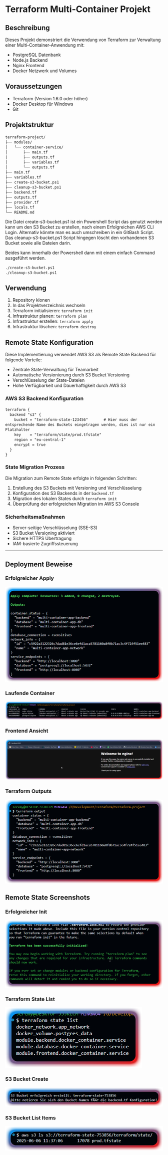 # Terraform Multi-Container Projekt

## Beschreibung
Dieses Projekt demonstriert die Verwendung von Terraform zur Verwaltung einer Multi-Container-Anwendung mit:
- PostgreSQL Datenbank
- Node.js Backend
- Nginx Frontend
- Docker Netzwerk und Volumes

## Voraussetzungen
- Terraform (Version 1.6.0 oder höher)
- Docker Desktop für Windows
- Git

## Projektstruktur
```
terraform-project/
├── modules/
│   └── container-service/
│       ├── main.tf
|       ├── outputs.tf
│       ├── variables.tf
│       └── outputs.tf
├── main.tf
├── variables.tf
├── create-s3-bucket.ps1
├── cleanup-s3-bucket.ps1
├── backend.tf
├── outputs.tf
├── provider.tf
├── locals.tf
└── README.md
```

Die Datei create-s3-bucket.ps1 ist ein Powershell Script das genutzt werden kann um den S3 Bucket zu erstellen, nach einem Erfolgreichen AWS CLI Login.
Alternativ könnte man es auch umschreiben in ein GitBash Script.
Das cleanup-s3-bucket.ps1 Script hingegen löscht den vorhandenen S3 Bucket sowie alle Dateien darin.

Beides kann innerhalb der Powershell dann mit einem einfach Command ausgeführt werden.
```
./create-s3-bucket.ps1
./cleanup-s3-bucket.ps1
```

## Verwendung
1. Repository klonen
2. In das Projektverzeichnis wechseln
3. Terraform initialisieren: `terraform init`
4. Infrastruktur planen: `terraform plan`
5. Infrastruktur erstellen: `terraform apply`
6. Infrastruktur löschen: `terraform destroy`


## Remote State Konfiguration

Diese Implementierung verwendet AWS S3 als Remote State Backend für folgende Vorteile:
- Zentrale State-Verwaltung für Teamarbeit
- Automatische Versionierung durch S3 Bucket Versioning
- Verschlüsselung der State-Dateien
- Hohe Verfügbarkeit und Dauerhaftigkeit durch AWS S3

### AWS S3 Backend Konfiguration
```hcl
terraform {
  backend "s3" {
    bucket = "terraform-state-123456"       # Hier muss der entsprechende Name des Buckets eingetragen werden, dies ist nur ein Platzhalter
    key    = "terraform/state/prod.tfstate"
    region = "eu-central-1"
    encrypt = true
  }
}
```

### State Migration Prozess
Die Migration zum Remote State erfolgte in folgenden Schritten:
1. Erstellung des S3 Buckets mit Versioning und Verschlüsselung
2. Konfiguration des S3 Backends in der `backend.tf`
3. Migration des lokalen States durch `terraform init`
4. Überprüfung der erfolgreichen Migration im AWS S3 Console

### Sicherheitsmaßnahmen
- Server-seitige Verschlüsselung (SSE-S3)
- S3 Bucket Versioning aktiviert
- Sichere HTTPS Übertragung
- IAM-basierte Zugriffssteuerung

___ 

## Deployment Beweise

### Erfolgreicher Apply
![Terraform Apply](./docs/images/tfApply.png)

### Laufende Container
![Docker Container](./docs/images/dockerPs.png)

### Frontend Ansicht
![Frontend](./docs/images/frontend-view.png)

### Terraform Outputs
![Outputs](./docs/images/tf-output.png)

## Remote State Screenshots

### Erfolgreicher Init
![Terraform S3 init](./docs/images/TFInitS3.png)

### Terraform State List
![Terraform State List](./docs/images/TFStateList.png)

### S3 Bucket Create
![S3 Bucket Create](./docs/images/S3BucketCreate.png)

### S3 Bucket List Items
![S3 LS](./docs/images/TFS3.png)